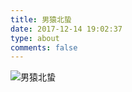 ```yaml
---
title: 男猿北蛰
date: 2017-12-14 19:02:37
type: about
comments: false
---
```


![男猿北蛰](http://img.ivsky.com/img/tupian/pre/201110/18/lingzhang_dongwu-008.jpg)
